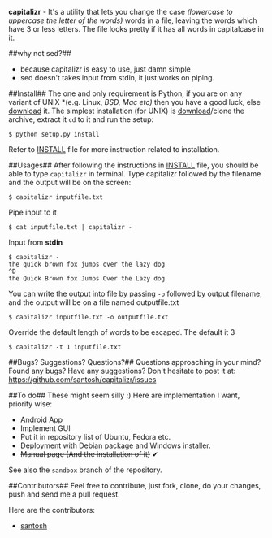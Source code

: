 **capitalizr** - It's a utility that lets you change the case *(lowercase to
uppercase the letter of the words)* words in a file, leaving the words which
have 3 or less letters. The file looks pretty if it has all words in
capitalcase in it.

##why not sed?##
 * because capitalizr is easy to use, just damn simple
 * sed doesn't takes input from stdin, it just works on piping.

##Install##
The one and only requirement is Python, if you are on any variant of UNIX 
*(e.g. Linux, *BSD, Mac etc)* then you have a good luck, else [download][4] it.
The simplest installation (for UNIX) is [download][3]/clone the archive, extract
it `cd` to it and run the setup:

    $ python setup.py install

Refer to [INSTALL][1] file for more instruction related to installation.

##Usages##
After following the instructions in [INSTALL][1] file, you should be able
to type `capitalizr` in terminal. Type capitalizr followed by the filename
and the output will be on the screen:

    $ capitalizr inputfile.txt

Pipe input to it

    $ cat inputfile.txt | capitalizr -

Input from **stdin**

    $ capitalizr -
    the quick brown fox jumps over the lazy dog
    ^D
    the Quick Brown fox Jumps Over the Lazy dog

You can write the output into file by passing `-o` followed by output filename,
and the output will be on a file named outputfile.txt

    $ capitalizr inputfile.txt -o outputfile.txt

Override the default length of words to be escaped. The default it 3

    $ capitalizr -t 1 inputfile.txt

##Bugs? Suggestions? Questions?##
Questions approaching in your mind? Found any bugs? Have any suggestions?
Don't hesitate to post it at: https://github.com/santosh/capitalizr/issues

##To do##
These might seem silly ;) Here are implementation I want, priority wise:

 * Android App
 * Implement GUI
 * Put it in repository list of Ubuntu, Fedora etc.
 * Deployment with Debian package and Windows installer.
 * ~~Manual page (And the installation of it)~~ ✔

See also the `sandbox` branch of the repository.

##Contributors##
Feel free to contribute, just fork, clone, do your changes, push and send me
a pull request.

Here are the contributors:

<!-- only add yourself if you think you really contributed :) -->

 * [santosh][2]

  [1]: https://github.com/santosh/capitalizr/blob/master/INSTALL.md
  [2]: https://github.com/santosh
  [3]: https://github.com/santosh/capitalizr/archive/master.zip
  [4]: http://www.python.org/download/
